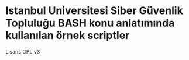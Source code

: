 # Istanbul Universitesi Siber Güvenlik Topluluğu BASH konu anlatımında kullanılan örnek scriptler
Lisans GPL v3
